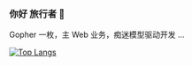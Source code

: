 ### 你好 旅行者 👋

Gopher 一枚，主 Web 业务，痴迷模型驱动开发 ...


[![Top Langs](https://github-readme-stats.vercel.app/api/top-langs/?username=medivhyang)](https://github.com/anuraghazra/github-readme-stats)
